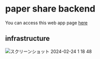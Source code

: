 # paper share backend
You can access this web app page [here](http://papers-pub.s3-website-us-east-1.amazonaws.com/#/)
## infrastructure
![スクリーンショット 2024-02-24 1 18 48](https://github.com/ichiro-ss/paper-share-back/assets/79742172/12c3a160-c9ea-4dd3-8727-408664a44353)
